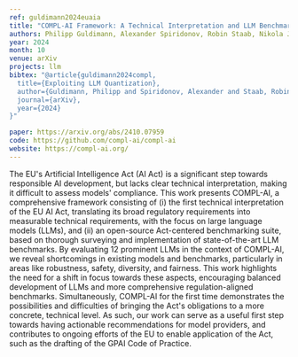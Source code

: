 ```yaml
---
ref: guldimann2024euaia
title: "COMPL-AI Framework: A Technical Interpretation and LLM Benchmarking Suite for the EU Artificial Intelligence Act"
authors: Philipp Guldimann, Alexander Spiridonov, Robin Staab, Nikola Jovanović, Mark Vero, Velko Vechev, Anna Gueorguieva, Mislav Balunović, Nikola Konstantinov, Pavol Bielik, Petar Tsankov, Martin Vechev
year: 2024
month: 10
venue: arXiv
projects: llm
bibtex: "@article{guldimann2024compl,
  title={Exploiting LLM Quantization},
  author={Guldimann, Philipp and Spiridonov, Alexander and Staab, Robin and Jovanović, Nikola and Vero, Mark and Vechev, Velko and Gueorguieva, Anna and Balunović, Mislav and Konstantinov, Nikola and Bielik, Pavol and Tsankov, Petar and Vechev, Martin},
  journal={arXiv},
  year={2024}
}"

paper: https://arxiv.org/abs/2410.07959
code: https://github.com/compl-ai/compl-ai
website: https://compl-ai.org/
---
```


The EU's Artificial Intelligence Act (AI Act) is a significant step towards responsible AI development, but lacks clear technical interpretation, making it difficult to assess models' compliance. This work presents COMPL-AI, a comprehensive framework consisting of (i) the first technical interpretation of the EU AI Act, translating its broad regulatory requirements into measurable technical requirements, with the focus on large language models (LLMs), and (ii) an open-source Act-centered benchmarking suite, based on thorough surveying and implementation of state-of-the-art LLM benchmarks. By evaluating 12 prominent LLMs in the context of COMPL-AI, we reveal shortcomings in existing models and benchmarks, particularly in areas like robustness, safety, diversity, and fairness. This work highlights the need for a shift in focus towards these aspects, encouraging balanced development of LLMs and more comprehensive regulation-aligned benchmarks. Simultaneously, COMPL-AI for the first time demonstrates the possibilities and difficulties of bringing the Act's obligations to a more concrete, technical level. As such, our work can serve as a useful first step towards having actionable recommendations for model providers, and contributes to ongoing efforts of the EU to enable application of the Act, such as the drafting of the GPAI Code of Practice.